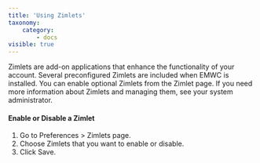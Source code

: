 ```yaml
---
title: 'Using Zimlets'
taxonomy:
    category:
        - docs
visible: true
---
```


Zimlets are add-on applications that enhance the functionality of your account. Several preconfigured Zimlets are included when EMWC is installed. You can enable optional Zimlets from the Zimlet page. If you need more information about Zimlets and managing them, see your system administrator.

#### Enable or Disable a Zimlet
1. Go to Preferences > Zimlets page.
2. Choose Zimlets that you want to enable or disable.
3. Click Save.